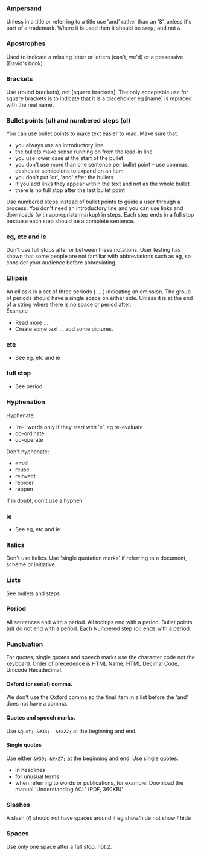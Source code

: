 ### Ampersand
Unless in a title or referring to a title use 'and' rather than an '&', unless it's part of a trademark. Where it is used then it should be `&amp;` and not `&`  

### Apostrophes
Used to indicate a missing letter or letters (can't, we'd) or a possessive (David's book).

### Brackets
Use (round brackets), not [square brackets]. The only acceptable use for square brackets is to indicate that it is a placeholder eg [name] is replaced with the real name.

### Bullet points (ul) and numbered steps (ol)  
You can use bullet points to make text easier to read. Make sure that:

* you always use an introductory line
* the bullets make sense running on from the lead-in line
* you use lower case at the start of the bullet
* you don't use more than one sentence per bullet point – use commas, dashes or semicolons to expand on an item
* you don't put 'or', 'and' after the bullets
* if you add links they appear within the text and not as the whole bullet
* there is no full stop after the last bullet point

Use numbered steps instead of bullet points to guide a user through a process. You don't need an introductory line and you can use links and downloads (with appropriate markup) in steps. Each step ends in a full stop because each step should be a complete sentence.

### eg, etc and ie
Don't use full stops after or between these notations.
User testing has shown that some people are not familiar with abbreviations such as eg, so consider your audience before abbreviating.

### Ellipsis
An ellipsis is a set of three periods ( ... ) indicating an omission. The group of periods should have a single space on either side. Unless it is at the end of a string where there is no space or period after.  
Example 
* Read more ...
* Create some text ... add some pictures.

### etc
* See eg, etc and ie  

### full stop
* See period

### Hyphenation
Hyphenate:
* 're-' words only if they start with 'e', eg re-evaluate
* co-ordinate
* co-operate

Don't hyphenate:
* email
* reuse
* reinvent
* reorder
* reopen

If in doubt, don't use a hyphen

### ie
* See eg, etc and ie

### Italics
Don't use italics. Use 'single quotation marks' if referring to a document, scheme or initiative.

### Lists
See bullets and steps  

### Period
All sentences end with a period. All tooltips end with a period. Bullet points (ul) do not end with a period. Each Numbered step (ol) ends with a period.

### Punctuation
For quotes, single quotes and speech marks use the character code not the keyboard. Order of precedence is HTML Name, HTML Decimal Code, Unicode Hexadecimal.

#### Oxford (or serial) comma.
We don't use the Oxford comma so the final item in a list before the 'and' does not have a comma.

#### Quotes and speech marks. 
Use `&quot; &#34;  &#x22;` at the beginning and end.

#### Single quotes
Use either `&#39; &#x27;` at the beginning and end.
Use single quotes:
* in headlines
* for unusual terms
* when referring to words or publications, for example: Download the manual 'Understanding ACL' (PDF, 360KB)'

### Slashes
A slash (/) should not have spaces around it eg show/hide not show / hide  

### Spaces
Use only one space after a full stop, not 2.


